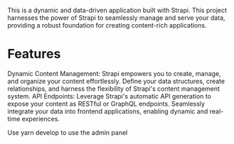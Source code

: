 This is a dynamic and data-driven application built with Strapi. This project harnesses the power of Strapi to seamlessly manage and serve your data, providing a robust foundation for creating content-rich applications.

# Features
Dynamic Content Management: Strapi empowers you to create, manage, and organize your content effortlessly. Define your data structures, create relationships, and harness the flexibility of Strapi's content management system.
API Endpoints: Leverage Strapi's automatic API generation to expose your content as RESTful or GraphQL endpoints. Seamlessly integrate your data into frontend applications, enabling dynamic and real-time experiences.

Use yarn develop to use the admin panel

